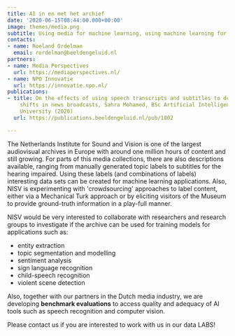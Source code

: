 ```yaml
---
title: AI in en met het archief
date: '2020-06-15T08:44:00.000+00:00'
image: themes/media.png
subtitle: Using media for machine learning, using machine learning for media
contacts:
- name: Roeland Ordelman
  email: rordelman@beeldengeluid.nl
partners:
- name: Media Perspectives
  url: https://mediaperspectives.nl/
- name: NPO Innovatie
  url: https://innovatie.npo.nl/
publications:
- title: On the effects of using speech transcripts and subtitles to detect topic
    shifts in news broadcasts, Sahra Mohamed, BSc Artificial Intelligence at Utrecht
    University (2020)
  url: https://publications.beeldengeluid.nl/pub/1802

---
```

The Netherlands Institute for Sound and Vision is one of the largest audiovisual archives in Europe with around one million hours of content and still growing. For parts of this media collections, there are also descriptions available, ranging from manually generated topic labels to subtitles for the hearing impaired. Using these labels (and combinations of labels) interesting data sets can be created for machine learning applications. Also, NISV is experimenting with 'crowdsourcing' approaches to label content, either via a Mechanical Turk approach or by eliciting visitors of the Museum to provide ground-truth information in a play-full manner. 

NISV would be very interested to collaborate with researchers and research groups to investigate if the archive can be used for training models for applications such as:
* entity extraction
* topic segmentation and modelling
* sentiment analysis
* sign language recognition
* child-speech recognition
* violent scene detection

Also, together with our partners in the Dutch media industry, we are developing **benchmark evaluations** to access quality and adequacy of AI tools such as speech recognition and computer vision.

Please contact us if you are interested to work with us in our data LABS!